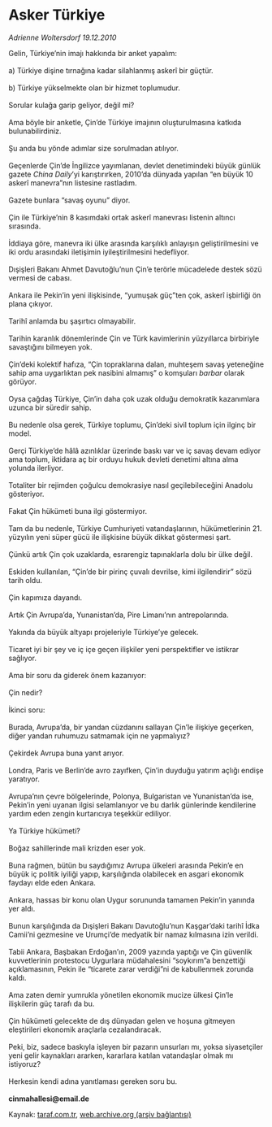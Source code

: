 # Asker Türkiye

*Adrienne Woltersdorf 19.12.2010*

<div class="yazi">Gelin, Türkiye’nin imajı hakkında bir anket yapalım: <br/><br/>a) Türkiye dişine tırnağına kadar silahlanmış askerî bir güçtür. <br/><br/>b) Türkiye yükselmekte olan bir hizmet toplumudur. <br/><br/>Sorular kulağa garip geliyor, değil mi? <br/><br/>Ama böyle bir anketle, Çin’de Türkiye imajının oluşturulmasına katkıda bulunabilirdiniz. <br/><br/>Şu anda bu yönde adımlar size sorulmadan atılıyor. <br/><br/>Geçenlerde Çin’de İngilizce yayımlanan, devlet denetimindeki büyük günlük gazete <i>China Daily</i>’yi karıştırırken, 2010’da dünyada yapılan “en büyük 10 askerî manevra”nın listesine rastladım. <br/><br/>Gazete bunlara “savaş oyunu” diyor. <br/><br/>Çin ile Türkiye’nin 8 kasımdaki ortak askerî manevrası listenin altıncı sırasında. <br/><br/>İddiaya göre, manevra iki ülke arasında karşılıklı anlayışın geliştirilmesini ve iki ordu arasındaki iletişimin iyileştirilmesini hedefliyor. <br/><br/>Dışişleri Bakanı Ahmet Davutoğlu’nun Çin’e terörle mücadelede destek sözü vermesi de cabası. <br/><br/>Ankara ile Pekin’in yeni ilişkisinde, “yumuşak güç”ten çok, askerî işbirliği ön plana çıkıyor. <br/><br/>Tarihî anlamda bu şaşırtıcı olmayabilir. <br/><br/>Tarihin karanlık dönemlerinde Çin ve Türk kavimlerinin yüzyıllarca birbiriyle savaştığını bilmeyen yok. <br/><br/>Çin’deki kolektif hafıza, “Çin topraklarına dalan, muhteşem savaş yeteneğine sahip ama uygarlıktan pek nasibini almamış” o komşuları <i>barbar</i> olarak görüyor. <br/><br/>Oysa çağdaş Türkiye, Çin’in daha çok uzak olduğu demokratik kazanımlara uzunca bir süredir sahip. <br/><br/>Bu nedenle olsa gerek, Türkiye toplumu, Çin’deki sivil toplum için ilginç bir model. <br/><br/>Gerçi Türkiye’de hâlâ azınlıklar üzerinde baskı var ve iç savaş devam ediyor ama toplum, iktidara aç bir orduyu hukuk devleti denetimi altına alma yolunda ilerliyor. <br/><br/>Totaliter bir rejimden çoğulcu demokrasiye nasıl geçilebileceğini Anadolu gösteriyor. <br/><br/>Fakat Çin hükümeti buna ilgi göstermiyor. <br/><br/>Tam da bu nedenle, Türkiye Cumhuriyeti vatandaşlarının, hükümetlerinin 21. yüzyılın yeni süper gücü ile ilişkisine büyük dikkat göstermesi şart. <br/><br/>Çünkü artık Çin çok uzaklarda, esrarengiz tapınaklarla dolu bir ülke değil. <br/><br/>Eskiden kullanılan, “Çin’de bir pirinç çuvalı devrilse, kimi ilgilendirir” sözü tarih oldu. <br/><br/>Çin kapımıza dayandı. <br/><br/>Artık Çin Avrupa’da, Yunanistan’da, Pire Limanı’nın antrepolarında. <br/><br/>Yakında da büyük altyapı projeleriyle Türkiye’ye gelecek. <br/><br/>Ticaret iyi bir şey ve iç içe geçen ilişkiler yeni perspektifler ve istikrar sağlıyor. <br/><br/>Ama bir soru da giderek önem kazanıyor: <br/><br/>Çin nedir? <br/><br/>İkinci soru: <br/><br/>Burada, Avrupa’da, bir yandan cüzdanını sallayan Çin’le ilişkiye geçerken, diğer yandan ruhumuzu satmamak için ne yapmalıyız? <br/><br/>Çekirdek Avrupa buna yanıt arıyor. <br/><br/>Londra, Paris ve Berlin’de avro zayıfken, Çin’in duyduğu yatırım açlığı endişe yaratıyor. <br/><br/>Avrupa’nın çevre bölgelerinde, Polonya, Bulgaristan ve Yunanistan’da ise, Pekin’in yeni uyanan ilgisi selamlanıyor ve bu darlık günlerinde kendilerine yardım eden zengin kurtarıcıya teşekkür ediliyor. <br/><br/>Ya Türkiye hükümeti? <br/><br/>Boğaz sahillerinde mali krizden eser yok. <br/><br/>Buna rağmen, bütün bu saydığımız Avrupa ülkeleri arasında Pekin’e en büyük iç politik iyiliği yapıp, karşılığında olabilecek en asgari ekonomik faydayı elde eden Ankara. <br/><br/>Ankara, hassas bir konu olan Uygur sorununda tamamen Pekin’in yanında yer aldı. <br/><br/>Bunun karşılığında da Dışişleri Bakanı Davutoğlu’nun Kaşgar’daki tarihî İdka Camii’ni gezmesine ve Urumçi’de medyatik bir namaz kılmasına izin verildi. <br/><br/>Tabii Ankara, Başbakan Erdoğan’ın, 2009 yazında yaptığı ve Çin güvenlik kuvvetlerinin protestocu Uygurlara müdahalesini “soykırım”a benzettiği açıklamasının, Pekin ile “ticarete zarar verdiği”ni de kabullenmek zorunda kaldı. <br/><br/>Ama zaten demir yumrukla yönetilen ekonomik mucize ülkesi Çin’le ilişkilerin güç tarafı da bu. <br/><br/>Çin hükümeti gelecekte de dış dünyadan gelen ve hoşuna gitmeyen eleştirileri ekonomik araçlarla cezalandıracak. <br/><br/>Peki, biz, sadece baskıyla işleyen bir pazarın unsurları mı, yoksa siyasetçiler yeni gelir kaynakları ararken, kararlara katılan vatandaşlar olmak mı istiyoruz? <br/><br/>Herkesin kendi adına yanıtlaması gereken soru bu. <b><br/><br/>cinmahallesi@email.de</b>
</div>

Kaynak: [taraf.com.tr](http://www.taraf.com.tr/adrienne-woltersdorf/makale-asker-turkiye.htm), [web.archive.org (arşiv bağlantısı)](http://web.archive.org/web/20131107100419/http://www.taraf.com.tr/adrienne-woltersdorf/makale-asker-turkiye.htm)
